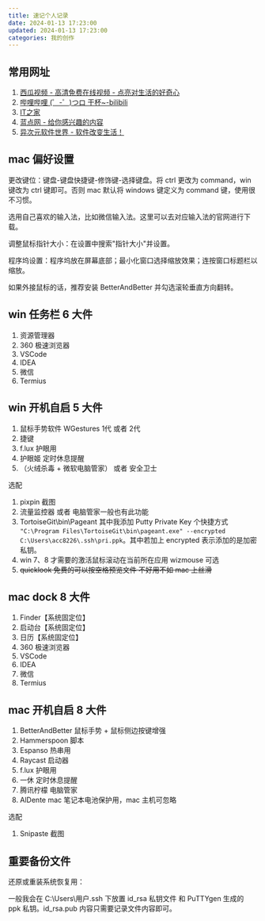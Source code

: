 ```yaml
---
title: 速记个人记录
date: 2024-01-13 17:23:00
updated: 2024-01-13 17:23:00
categories: 我的创作
---
```


## 常用网址

1. [西瓜视频 - 高清免费在线视频 - 点亮对生活的好奇心](https://www.ixigua.com/)
2. [哔哩哔哩 (゜-゜)つロ 干杯~-bilibili](https://www.bilibili.com/)
3. [IT之家](https://www.ithome.com/)
4. [蓝点网 - 给你感兴趣的内容](https://www.landiannews.com/)
5. [异次元软件世界 - 软件改变生活！](https://www.iplaysoft.com/)

## mac 偏好设置

更改键位：键盘-键盘快捷键-修饰键-选择键盘。将 ctrl 更改为 command，win 键改为 ctrl 键即可。否则 mac 默认将 windows 键定义为 command 键，使用很不习惯。

选用自己喜欢的输入法，比如微信输入法。这里可以去对应输入法的官网进行下载。

调整鼠标指针大小：在设置中搜索"指针大小"并设置。

程序坞设置：程序坞放在屏幕底部；最小化窗口选择缩放效果；连按窗口标题栏以缩放。

如果外接鼠标的话，推荐安装 BetterAndBetter 并勾选滚轮垂直方向翻转。

## win 任务栏 6 大件

1. 资源管理器
2. 360 极速浏览器
3. VSCode
4. IDEA
5. 微信
6. Termius

<!-- more -->

## win 开机自启 5 大件

1. 鼠标手势软件 WGestures 1代 或者 2代
2. 捷键
3. f.lux 护眼用
4. 护眼姬 定时休息提醒
5. （火绒杀毒 + 微软电脑管家） 或者 安全卫士

选配

1. pixpin 截图
2. 流量监控器 或者 电脑管家一般也有此功能
3. TortoiseGit\bin\Pageant 其中我添加 Putty Private Key 个快捷方式 `"C:\Program Files\TortoiseGit\bin\pageant.exe" --encrypted C:\Users\acc8226\.ssh\pri.ppk`。其中若加上 encrypted 表示添加的是加密私钥。
4. win 7、8 才需要的激活鼠标滚动在当前所在应用 wizmouse 可选
5. ~~quicklook 免费的可以按空格预览文件 不好用不如 mac 上丝滑~~

## mac dock 8 大件

1. Finder【系统固定位】
2. 启动台【系统固定位】
3. 日历【系统固定位】
4. 360 极速浏览器
5. VSCode
6. IDEA
7. 微信
8. Termius

## mac 开机自启 8 大件

1. BetterAndBetter 鼠标手势 + 鼠标侧边按键增强
2. Hammerspoon 脚本
3. Espanso 热串用
4. Raycast 启动器
5. f.lux 护眼用
6. 一休 定时休息提醒
7. 腾讯柠檬 电脑管家
8. AlDente mac 笔记本电池保护用，mac 主机可忽略

选配

1. Snipaste 截图

## 重要备份文件

还原或重装系统恢复用：

一般我会在 C:\Users\用户\.ssh 下放置 id_rsa 私钥文件 和 PuTTYgen 生成的 ppk 私钥。id_rsa.pub 内容只需要记录文件内容即可。
